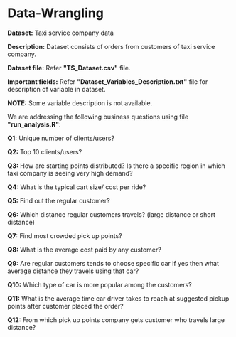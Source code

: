 # Data-Wrangling
<b>Dataset:</b>  Taxi service company data 

<b>Description:</b>  Dataset consists of orders from customers of taxi service company.

<b>Dataset file:</b> Refer <b>"TS_Dataset.csv"</b> file.

<b>Important fields:</b> Refer <b>"Dataset_Variables_Description.txt"</b> file for description of variable in dataset.

<b>NOTE:</b> Some variable description is not available.

We are addressing the following business questions using file <b>"run_analysis.R"</b>:

<b>Q1:</b> Unique number of clients/users?

<b>Q2:</b> Top 10 clients/users?

<b>Q3:</b> How are starting points distributed? Is there a specific region in which taxi company is seeing very high demand?

<b>Q4:</b> What is the typical cart size/ cost per ride?

<b>Q5:</b> Find out the regular customer?

<b>Q6:</b> Which distance regular customers travels? (large distance or short distance)

<b>Q7:</b> Find most crowded pick up points?

<b>Q8:</b> What is the average cost paid by any customer?

<b>Q9:</b> Are regular customers tends to choose specific car if yes then what average distance they travels using that car?

<b>Q10:</b> Which type of car is more popular among the customers?

<b>Q11:</b> What is the average time car driver takes to reach at suggested pickup points after customer placed the order?

<b>Q12:</b> From which pick up points company gets customer who travels large distance?
